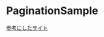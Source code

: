 # PaginationSample
[参考にしたサイト](https://zenn.dev/slowhand/articles/3ab73d3cf95820#%E3%81%AF%E3%81%98%E3%82%81%E3%81%AB)
